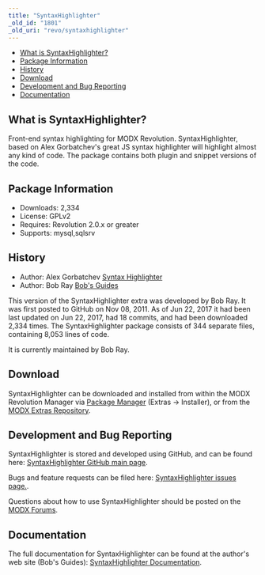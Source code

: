 ```yaml
---
title: "SyntaxHighlighter"
_old_id: "1801"
_old_uri: "revo/syntaxhighlighter"
---
```


- [What is SyntaxHighlighter?](#SyntaxHighlighter-WhatisSyntaxHighlighter)
- [Package Information](#SyntaxHighlighter-Information)
- [History](#SyntaxHighlighter-History)
- [Download](#SyntaxHighlighter-Download)
- [Development and Bug Reporting](#SyntaxHighlighter-DevelopmentandBugReporting)
- [Documentation](#SyntaxHighlighter-Documentation)
 
What is SyntaxHighlighter?
--------------------------

Front-end syntax highlighting for MODX Revolution. SyntaxHighlighter, based on Alex Gorbatchev's great JS syntax highlighter will highlight almost any kind of code. The package contains both plugin and snippet versions of the code.

Package Information
-------------------

- Downloads: 2,334
- License: GPLv2
- Requires: Revolution 2.0.x or greater
- Supports: mysql,sqlsrv

History
-------

- Author: Alex Gorbatchev [Syntax Highlighter](http://alexgorbatchev.com/SyntaxHighlighter/)
- Author: Bob Ray [Bob's Guides](https://bobsguides.com)

 This version of the SyntaxHighlighter extra was developed by Bob Ray. It was first posted to GitHub on Nov 08, 2011. As of Jun 22, 2017 it had been last updated on Jun 22, 2017, had 18 commits, and had been downloaded 2,334 times. The SyntaxHighlighter package consists of 344 separate files, containing 8,053 lines of code.

It is currently maintained by Bob Ray.

Download
--------

 SyntaxHighlighter can be downloaded and installed from within the MODX Revolution Manager via [Package Manager](/revolution/2.x/developing-in-modx/advanced-development/package-management "Package Manager") (Extras -> Installer), or from the [MODX Extras Repository](https://modx.com/extras/package/syntaxhighlighter).

Development and Bug Reporting 
------------------------------

 SyntaxHighlighter is stored and developed using GitHub, and can be found here: [SyntaxHighlighter GitHub main page](https://github.com/BobRay/syntaxhighlighter).

 Bugs and feature requests can be filed here: [SyntaxHighlighter issues page.](https://github.com/BobRay/syntaxhighlighter/issues).

Questions about how to use SyntaxHighlighter should be posted on the [MODX Forums](https://forums.modx.com).

Documentation
-------------

 The full documentation for SyntaxHighlighter can be found at the author's web site (Bob's Guides): [SyntaxHighlighter Documentation](https://bobsguides.com/syntaxhighlighter-tutorial.html).

 